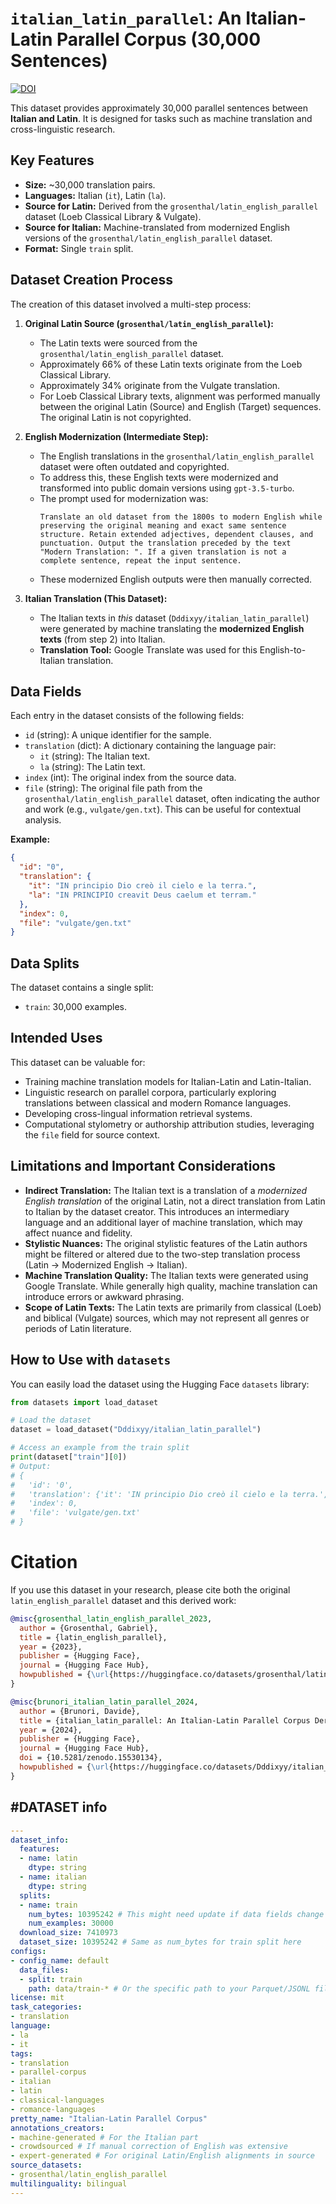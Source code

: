 # `italian_latin_parallel`: An Italian-Latin Parallel Corpus (30,000 Sentences)

[![DOI](https://zenodo.org/badge/DOI/10.5281/zenodo.15530134.svg)](https://doi.org/10.5281/zenodo.15530134)

This dataset provides approximately 30,000 parallel sentences between **Italian and Latin**. It is designed for tasks such as machine translation and cross-linguistic research.

## Key Features

*   **Size:** ~30,000 translation pairs.
*   **Languages:** Italian (`it`), Latin (`la`).
*   **Source for Latin:** Derived from the `grosenthal/latin_english_parallel` dataset (Loeb Classical Library & Vulgate).
*   **Source for Italian:** Machine-translated from modernized English versions of the `grosenthal/latin_english_parallel` dataset.
*   **Format:** Single `train` split.

## Dataset Creation Process

The creation of this dataset involved a multi-step process:

1.  **Original Latin Source (`grosenthal/latin_english_parallel`):**
    *   The Latin texts were sourced from the `grosenthal/latin_english_parallel` dataset.
    *   Approximately 66% of these Latin texts originate from the Loeb Classical Library.
    *   Approximately 34% originate from the Vulgate translation.
    *   For Loeb Classical Library texts, alignment was performed manually between the original Latin (Source) and English (Target) sequences. The original Latin is not copyrighted.

2.  **English Modernization (Intermediate Step):**
    *   The English translations in the `grosenthal/latin_english_parallel` dataset were often outdated and copyrighted.
    *   To address this, these English texts were modernized and transformed into public domain versions using `gpt-3.5-turbo`.
    *   The prompt used for modernization was:
        ```
        Translate an old dataset from the 1800s to modern English while preserving the original meaning and exact same sentence structure. Retain extended adjectives, dependent clauses, and punctuation. Output the translation preceded by the text "Modern Translation: ". If a given translation is not a complete sentence, repeat the input sentence.
        ```
    *   These modernized English outputs were then manually corrected.

3.  **Italian Translation (This Dataset):**
    *   The Italian texts in *this* dataset (`Dddixyy/italian_latin_parallel`) were generated by machine translating the **modernized English texts** (from step 2) into Italian.
    *   **Translation Tool:** Google Translate was used for this English-to-Italian translation.

## Data Fields

Each entry in the dataset consists of the following fields:

*   `id` (string): A unique identifier for the sample.
*   `translation` (dict): A dictionary containing the language pair:
    *   `it` (string): The Italian text.
    *   `la` (string): The Latin text.
*   `index` (int): The original index from the source data.
*   `file` (string): The original file path from the `grosenthal/latin_english_parallel` dataset, often indicating the author and work (e.g., `vulgate/gen.txt`). This can be useful for contextual analysis.

**Example:**

```json
{
  "id": "0",
  "translation": {
    "it": "IN principio Dio creò il cielo e la terra.",
    "la": "IN PRINCIPIO creavit Deus caelum et terram."
  },
  "index": 0,
  "file": "vulgate/gen.txt"
}
```

## Data Splits

The dataset contains a single split:

*   `train`: 30,000 examples.

## Intended Uses

This dataset can be valuable for:

*   Training machine translation models for Italian-Latin and Latin-Italian.
*   Linguistic research on parallel corpora, particularly exploring translations between classical and modern Romance languages.
*   Developing cross-lingual information retrieval systems.
*   Computational stylometry or authorship attribution studies, leveraging the `file` field for source context.

## Limitations and Important Considerations

*   **Indirect Translation:** The Italian text is a translation of a *modernized English translation* of the original Latin, not a direct translation from Latin to Italian by the dataset creator. This introduces an intermediary language and an additional layer of machine translation, which may affect nuance and fidelity.
*   **Stylistic Nuances:** The original stylistic features of the Latin authors might be filtered or altered due to the two-step translation process (Latin -> Modernized English -> Italian).
*   **Machine Translation Quality:** The Italian texts were generated using Google Translate. While generally high quality, machine translation can introduce errors or awkward phrasing.
*   **Scope of Latin Texts:** The Latin texts are primarily from classical (Loeb) and biblical (Vulgate) sources, which may not represent all genres or periods of Latin literature.

## How to Use with `datasets`

You can easily load the dataset using the Hugging Face `datasets` library:

```python
from datasets import load_dataset

# Load the dataset
dataset = load_dataset("Dddixyy/italian_latin_parallel")

# Access an example from the train split
print(dataset["train"][0])
# Output:
# {
#   'id': '0',
#   'translation': {'it': 'IN principio Dio creò il cielo e la terra.', 'la': 'IN PRINCIPIO creavit Deus caelum et terram.'},
#   'index': 0,
#   'file': 'vulgate/gen.txt'
# }
```

# Citation

If you use this dataset in your research, please cite both the original `latin_english_parallel` dataset and this derived work:

```bibtex
@misc{grosenthal_latin_english_parallel_2023,
  author = {Grosenthal, Gabriel},
  title = {latin_english_parallel},
  year = {2023},
  publisher = {Hugging Face},
  journal = {Hugging Face Hub},
  howpublished = {\url{https://huggingface.co/datasets/grosenthal/latin_english_parallel}}
}

@misc{brunori_italian_latin_parallel_2024,
  author = {Brunori, Davide},
  title = {italian_latin_parallel: An Italian-Latin Parallel Corpus Derived from Modernized English Translations},
  year = {2024},
  publisher = {Hugging Face},
  journal = {Hugging Face Hub},
  doi = {10.5281/zenodo.15530134},
  howpublished = {\url{https://huggingface.co/datasets/Dddixyy/italian_latin_parallel}}
}
```

## #DATASET info

```yaml
---
dataset_info:
  features:
  - name: latin
    dtype: string
  - name: italian
    dtype: string
  splits:
  - name: train
    num_bytes: 10395242 # This might need update if data fields change (e.g. adding 'id', 'index', 'file' separately)
    num_examples: 30000
  download_size: 7410973
  dataset_size: 10395242 # Same as num_bytes for train split here
configs:
- config_name: default
  data_files:
  - split: train
    path: data/train-* # Or the specific path to your Parquet/JSONL files
license: mit
task_categories:
- translation
language:
- la
- it
tags:
- translation
- parallel-corpus
- italian
- latin
- classical-languages
- romance-languages
pretty_name: "Italian-Latin Parallel Corpus"
annotations_creators:
- machine-generated # For the Italian part
- crowdsourced # If manual correction of English was extensive
- expert-generated # For original Latin/English alignments in source
source_datasets:
- grosenthal/latin_english_parallel
multilinguality: bilingual
---
```
